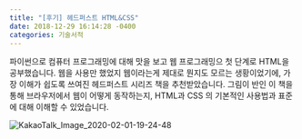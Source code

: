 ```yaml
---
title: "[후기] 헤드퍼스트 HTML&CSS"
date: 2018-12-29 16:14:28 -0400
categories: 기술서적
---
```

파이썬으로 컴퓨터 프로그래밍에 대해 맛을 보고 웹 프로그래밍으 첫 단계로 HTML을 공부했습니다.
웹을 사용만 했었지 웹이라는게 제대로 뭔지도 모르는 생황이었기에, 가장 이해가 쉽도록 쓰여진 헤드퍼스트 시리즈 책을 추천받았습니다.
그림이 반인 이 책을 통해 브라우저에서 웹이 어떻게 동작하는지, HTML과 CSS 의 기본적인 사용법과 표준에 대해 이해할 수 있었습니다.

![KakaoTalk_Image_2020-02-01-19-24-48](https://user-images.githubusercontent.com/45488643/73590683-95a75000-4528-11ea-8ff1-8e2b180b0c1a.jpeg)

